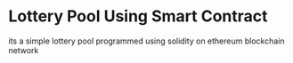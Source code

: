 # Lottery Pool Using Smart Contract
its a simple lottery pool programmed using solidity on ethereum blockchain network
